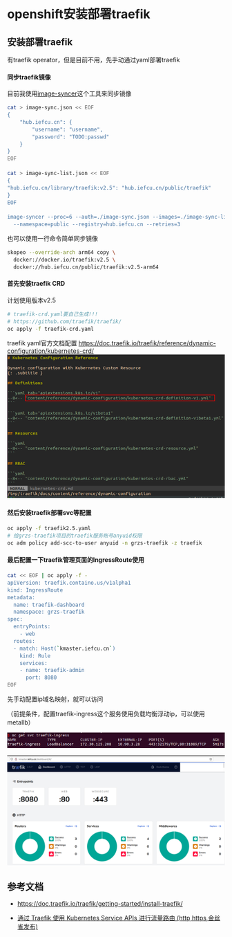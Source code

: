# openshift安装部署traefik

## 安装部署traefik

有traefik operator，但是目前不用，先手动通过yaml部署traefik

#### 同步traefik镜像

目前我使用[image-syncer](https://github.com/AliyunContainerService/image-syncer)这个工具来同步镜像

```bash
cat > image-sync.json << EOF
{
    "hub.iefcu.cn": {
        "username": "username",
        "password": "TODO:passwd"
    }
}
EOF

cat > image-sync-list.json << EOF
{
"hub.iefcu.cn/library/traefik:v2.5": "hub.iefcu.cn/public/traefik"
}
EOF 
    
image-syncer --proc=6 --auth=./image-sync.json --images=./image-sync-list.json \
  --namespace=public --registry=hub.iefcu.cn --retries=3
```

也可以使用一行命令简单同步镜像

```bash
skopeo --override-arch arm64 copy \
  docker://docker.io/traefik:v2.5 \
  docker://hub.iefcu.cn/public/traefik:v2.5-arm64
```

#### 首先安装traefik CRD

计划使用版本v2.5

```bash
# traefik-crd.yaml要自己生成!!! 
# https://github.com/traefik/traefik/
oc apply -f traefik-crd.yaml
```

traefik yaml官方文档配置
https://doc.traefik.io/traefik/reference/dynamic-configuration/kubernetes-crd/
![](2022-03-01-11-35-35.png)

#### 然后安装traefik部署svc等配置

```bash
oc apply -f traefik2.5.yaml
# 给grzs-traefik项目的traefik服务帐号anyuid权限
oc adm policy add-scc-to-user anyuid -n grzs-traefik -z traefik
```

#### 最后配置一下traefik管理页面的IngressRoute使用

```bash
cat << EOF | oc apply -f -
apiVersion: traefik.containo.us/v1alpha1
kind: IngressRoute
metadata:
  name: traefik-dashboard
  namespace: grzs-traefik
spec:
  entryPoints:
    - web
  routes:
  - match: Host(`kmaster.iefcu.cn`)
    kind: Rule
    services:
    - name: traefik-admin
      port: 8080
EOF
```

先手动配置ip域名映射，就可以访问

（前提条件，配置traefik-ingress这个服务使用负载均衡浮动ip，可以使用metallb）

![](2022-03-01-16-37-51.png)

![](2022-03-01-16-38-11.png)


## 参考文档

* https://doc.traefik.io/traefik/getting-started/install-traefik/

* [通过 Traefik 使用 Kubernetes Service APIs 进行流量路由 (http,https,金丝雀发布)](https://www.1024sou.com/article/604750.html)
